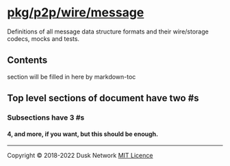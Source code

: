 # [pkg/p2p/wire/message](./pkg/p2p/wire/message)

Definitions of all message data structure formats and their wire/storage codecs,
mocks and tests.

<!-- ToC start -->

## Contents

section will be filled in here by markdown-toc

<!-- ToC end -->

## Top level sections of document have two #s

### Subsections have 3 #s

#### 4, and more, if you want, but this should be enough.

<!-- 
# to regenerate this file's table of contents:
markdown-toc README.md --replace --skip-headers 2 --inline --header "##  Contents"
-->

---
Copyright © 2018-2022 Dusk Network
[MIT Licence](https://github.com/dusk-network/dusk-blockchain/blob/master/LICENSE)

